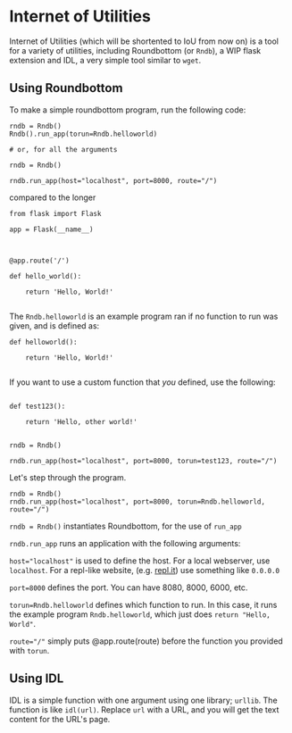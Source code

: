 # Internet of Utilities

Internet of Utilities (which will be shortented to IoU from now on) is a tool for a variety of utilities, including
Roundbottom (or `Rndb`), a WIP flask extension and IDL, a very simple tool similar to `wget`.

## Using Roundbottom
To make a simple roundbottom program, run the following code:
```
rndb = Rndb()
Rndb().run_app(torun=Rndb.helloworld)

# or, for all the arguments

rndb = Rndb()

rndb.run_app(host="localhost", port=8000, route="/")

```

compared to the longer
```
from flask import Flask

app = Flask(__name__)



@app.route('/')

def hello_world():

    return 'Hello, World!'
	
```

The `Rndb.helloworld` is an example program ran if no function to run was given, and is defined as:
```
def helloworld():

    return 'Hello, World!'
	
```

If you want to use a custom function that *you* defined, use the following:
```

def test123():

    return 'Hello, other world!'
	

rndb = Rndb()

rndb.run_app(host="localhost", port=8000, torun=test123, route="/")

```

Let's step through the program.

```
rndb = Rndb()
rndb.run_app(host="localhost", port=8000, torun=Rndb.helloworld, route="/")

```


`rndb = Rndb()` instantiates Roundbottom, for the use of `run_app`

`rndb.run_app` runs an application with the following arguments:

`host="localhost"` is used to define the host. For a local webserver, use `localhost`. For a repl-like website, (e.g. [repl.it](https://repl.it/))
use something like `0.0.0.0`

`port=8000` defines the port. You can have 8080, 8000, 6000, etc.

`torun=Rndb.helloworld` defines which function to run. In this case, it runs the example program `Rndb.helloworld`, which just
does `return "Hello, World"`.

`route="/"` simply puts @app.route(route) before the function you provided with `torun`.

## Using IDL

IDL is a simple function with one argument using one library; `urllib`.
The function is like `idl(url)`.
Replace `url` with a URL, and you will get the text content for the URL's page.



